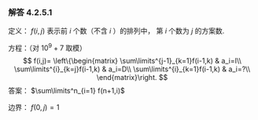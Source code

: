 ### 解答 4.2.5.1

定义： $f(i,j)$ 表示前 $i$ 个数（不含 $i$ ）的排列中， 第 $i$ 个数为 $j$ 的方案数.

方程：（对 $10^9+7$ 取模）
$$
f(i,j)=
\left\{\begin{matrix}
\sum\limits^{j-1}_{k=1}f(i-1,k)  &  a_i=I\\
\sum\limits^{i}_{k=j}f(i-1,k)  &  a_i=D\\
\sum\limits^{i}_{k=1}f(i-1,k)  &  a_i=?\\
\end{matrix}\right.
$$
答案： $\sum\limits^n_{i=1} f(n+1,i)$

边界： $f(0,j)=1$